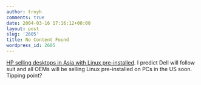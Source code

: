 ```yaml
---
author: troyh
comments: true
date: 2004-03-16 17:16:12+00:00
layout: post
slug: '2605'
title: No Content Found
wordpress_id: 2605
---
```


[HP selling desktops in Asia with Linux pre-installed](http://www.internetnews.com/ent-news/article.php/3326521). I predict Dell will follow suit and all OEMs will be selling Linux pre-installed on PCs in the US soon. Tipping point?
